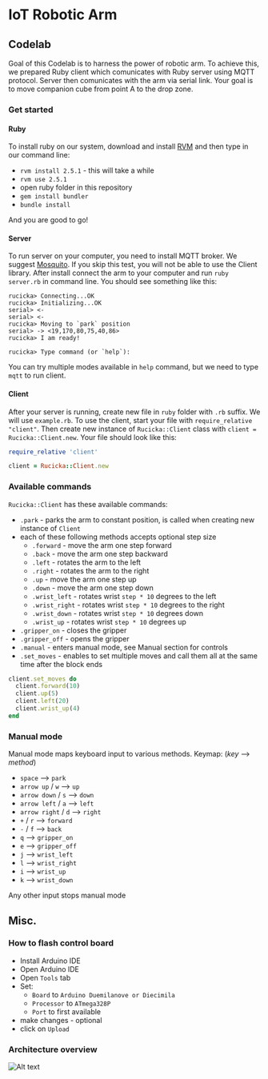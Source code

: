# IoT Robotic Arm
## Codelab
Goal of this Codelab is to harness the power of robotic arm. To achieve this, we prepared Ruby client which comunicates with Ruby server using MQTT protocol. Server then comunicates with the arm via serial link.
Your goal is to move companion cube from point A to the drop zone.
### Get started
#### Ruby
To install ruby on our system, download and install [RVM](https://rvm.io/rvm/install) and then type in our command line:
- `rvm install 2.5.1` - this will take a while
- `rvm use 2.5.1`
- open ruby folder in this repository
- `gem install bundler`
- `bundle install`

And you are good to go!
#### Server
To run server on your computer, you need to install MQTT broker. We suggest [Mosquito](https://mosquitto.org/download/).
If you skip this test, you will not be able to use the Client library.
After install connect the arm to your computer and run `ruby server.rb` in command line.
You should see something like this:
```
rucicka> Connecting...OK
rucicka> Initializing...OK
serial> <-  
serial> <-  
rucicka> Moving to `park` position
serial> -> <19,170,80,75,40,86>
rucicka> I am ready!

rucicka> Type command (or `help`):

``` 
You can try multiple modes available in `help` command, but we need to type `mqtt` to run client.
#### Client
After your server is running, create new file in `ruby` folder with `.rb` suffix. We will use `example.rb`.
To use the client, start your file with `require_relative "client"`.
Then create new instance of `Rucicka::Client` class with `client = Rucicka::Client.new`.
Your file should look like this:
```Ruby
require_relative 'client'

client = Rucicka::Client.new
```
### Available commands
`Rucicka::Client` has these available commands:
- `.park` - parks the arm to constant position, is called when creating new instance of `Client`
- each of these following methods accepts optional step size
    - `.forward` - move the arm one step forward
    - `.back` - move the arm one step backward
    - `.left` - rotates the arm to the left
    - `.right` - rotates the arm to the right
    - `.up` - move the arm one step up
    - `.down` - move the arm one step down
    - `.wrist_left` - rotates wrist `step * 10` degrees to the left
    - `.wrist_right` - rotates wrist `step * 10` degrees to the right
    - `.wrist_down` - rotates wrist `step * 10` degrees down
    - `.wrist_up` - rotates wrist `step * 10` degrees up
- `.gripper_on` - closes the gripper
- `.gripper_off` - opens the gripper
- `.manual` - enters manual mode, see Manual section for controls
- `.set_moves` - enables to set multiple moves and call them all at the same time after the block ends
```ruby
client.set_moves do
  client.forward(10)
  client.up(5)
  client.left(20)
  client.wrist_up(4)
end
```
### Manual mode
Manual mode maps keyboard input to various methods.
Keymap: (_key_ --> _method_)
- `space` --> `park`
- `arrow up` / `w` --> `up`
- `arrow down` / `s` --> `down`
- `arrow left` / `a` --> `left`
- `arrow right` / `d` --> `right`
- `+` / `r` --> `forward`
- `-` / `f` --> `back`
- `q` --> `gripper_on`
- `e` --> `gripper_off`
- `j` --> `wrist_left`
- `l` --> `wrist_right`
- `i` --> `wrist_up`
- `k` --> `wrist_down`

Any other input stops manual mode
## Misc.
### How to flash control board
 - Install Arduino IDE
 - Open Arduino IDE
 - Open `Tools` tab
 - Set:
   - `Board` to `Arduino Duemilanove or Diecimila`
   - `Processor` to `ATmega328P`
   - `Port` to first available
- make changes - optional
- click on `Upload`
### Architecture overview

![Alt text](https://g.gravizo.com/source/architecture?https%3A%2F%2Fraw.githubusercontent.com%2FJuicymo%2Fiot-robotic-arm%2Fmaster%2FREADME.md)
<details style="display:none;">
<summary></summary>
architecture
@startuml
package "Ruby" {;
  [Server];
  [Client];
  [ArmLib];
};

package "Arduino" {;
  [rucicka.ino] as ar;
};

[Server] <.. [Client] : MQTT;
[ArmLib] <|-- [Client];
[ArmLib] <|-- [Server];

[Server] ..> HW : Serial link;
ar <.. HW;

@enduml
architecture
</details>
